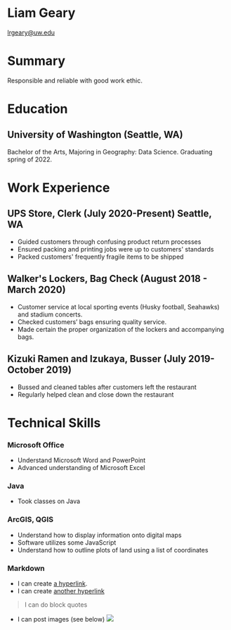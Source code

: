 # Liam Geary

lrgeary@uw.edu

# Summary

Responsible and reliable with good work ethic. 

# Education
## University of Washington (Seattle, WA)
Bachelor of the Arts, Majoring in Geography: Data Science. Graduating spring of 2022.

# Work Experience
## UPS Store, Clerk (July 2020-Present) Seattle, WA
- Guided customers through confusing product return processes
- Ensured packing and printing jobs were up to customers' standards
- Packed customers' frequently fragile items to be shipped
## Walker's Lockers, Bag Check (August 2018 - March 2020)
- Customer service at local sporting events (Husky football, Seahawks) and stadium concerts.
- Checked customers’ bags ensuring quality service.
- Made certain the proper organization of the lockers and accompanying bags.
## Kizuki Ramen and Izukaya, Busser (July 2019-October 2019)
- Bussed and cleaned tables after customers left the restaurant
- Regularly helped clean and close down the restaurant

# Technical Skills
### Microsoft Office
- Understand Microsoft Word and PowerPoint
- Advanced understanding of Microsoft Excel
### Java
- Took classes on Java
### ArcGIS, QGIS
- Understand how to display information onto digital maps
- Software utilizes some JavaScript
- Understand how to outline plots of land using a list of coordinates
### Markdown
- I can create [a hyperlink](https://en.wikipedia.org/wiki/Hyperlink).
- I can create [another hyperlink](https://en.wikipedia.org/wiki/Lyre)
> I can do block quotes
- I can post images (see below)
![](https://upload.wikimedia.org/wikipedia/commons/thumb/4/48/Markdown-mark.svg/1200px-Markdown-mark.svg.png)